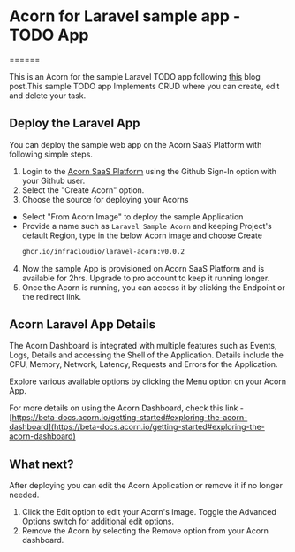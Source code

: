 # Acorn for Laravel sample app - TODO App
======

This is an Acorn for the sample Laravel TODO app following [this](https://impulsivecode.com/laravel-crud-tutorial-example-for-beginners/) blog post.This sample TODO app Implements CRUD where you can create, edit and delete your task.

## Deploy the Laravel App

You can deploy the sample web app on the Acorn SaaS Platform with following simple steps.

1. Login to the [Acorn SaaS Platform](https://beta.acorn.io/) using the Github Sign-In option with your Github user.
2. Select the "Create Acorn" option.
3. Choose the source for deploying your Acorns
  * Select "From Acorn Image" to deploy the sample Application
  * Provide a name such as `Laravel Sample Acorn` and keeping Project's default Region, type in the below Acorn image and choose Create 
    ```bash
    ghcr.io/infracloudio/laravel-acorn:v0.0.2
    ```
4. Now the sample App is provisioned on Acorn SaaS Platform and is available for 2hrs. Upgrade to pro account to keep it running longer.
5. Once the Acorn is running, you can access it by clicking the Endpoint or the redirect link.

## Acorn Laravel App Details

The Acorn Dashboard is integrated with multiple features such as Events, Logs, Details and accessing the Shell of the Application. Details include the CPU, Memory, Network, Latency, Requests and Errors for the Application.

Explore various available options by clicking the Menu option on your Acorn App.

For more details on using the Acorn Dashboard, check this link - [https://beta-docs.acorn.io/getting-started#exploring-the-acorn-dashboard](https://beta-docs.acorn.io/getting-started#exploring-the-acorn-dashboard)

## What next?
After deploying you can edit the Acorn Application or remove it if no longer needed.

1. Click the Edit option to edit your Acorn's Image. Toggle the Advanced Options switch for additional edit options.
2. Remove the Acorn by selecting the Remove option from your Acorn dashboard.